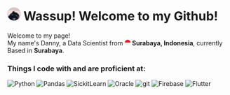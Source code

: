 <h1><img src="assets/pedro.gif" width="30"/> Wassup! Welcome to my Github!</h1>


<p>Welcome to my page! </br> My name's Danny, a Data Scientist from <img src="assets/indonesia.png" width="13"/> <b>Surabaya, Indonesia</b>, currently Based in <b>Surabaya</b>. </p>
<h3>Things I code with and are proficient at:</h3>
<p>
  <img alt="Python" src="https://img.shields.io/badge/-Python-4584B6?style=flat-square&logo=python&logoColor=white" />
  <img alt="Pandas" src="https://img.shields.io/badge/-Pandas-150458?style=flat-square&logo=pandas&logoColor=white" />
  <img alt="SickitLearn" src="https://img.shields.io/badge/-Scikit--Learn-F7931E?style=flat-square&logo=scikitlearn&logoColor=white" />
  <img alt="Oracle" src="https://img.shields.io/badge/-oracle-FF3400?style=flat-square&logo=oracle&logoColor=white" />
  <img alt="git" src="https://img.shields.io/badge/-Git-F05032?style=flat-square&logo=git&logoColor=white" />
  <img alt="Firebase" src="https://img.shields.io/badge/-Firebase-FFD527?style=flat-square&logo=firebase&logoColor=white)" />
  <img alt="Flutter" src="https://img.shields.io/badge/-Flutter-00BDFF?style=flat-square&logo=flutter&logoColor=white" />
</p>
